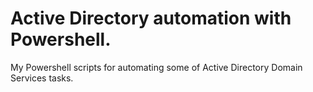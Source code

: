 # Active Directory automation with Powershell.

My Powershell scripts for automating some of Active Directory Domain Services tasks.
